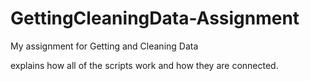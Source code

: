# GettingCleaningData-Assignment
My assignment for Getting and Cleaning Data

explains how all of the scripts work and how they are connected.
